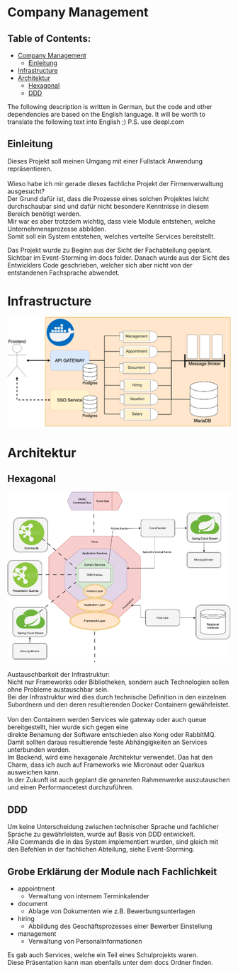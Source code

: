 # Company Management

## Table of Contents:
<!-- TOC -->
* [Company Management](#company-management)
  * [Einleitung](#einleitung)
* [Infrastructure](#infrastructure)
* [Architektur](#architektur)
  * [Hexagonal](#hexagonal)
  * [DDD](#ddd)
<!-- TOC -->

The following description is written in German, but the code and other dependencies are based on the English language. It will be worth to translate the following text into English ;) P.S. use deepl.com

## Einleitung
Dieses Projekt soll meinen Umgang mit einer Fullstack Anwendung repräsentieren. <br>
<br>
Wieso habe ich mir gerade dieses fachliche Projekt der Firmenverwaltung ausgesucht? <br>
Der Grund dafür ist, dass die Prozesse eines solchen Projektes leicht durchschaubar sind und dafür nicht besondere Kenntnisse in diesem Bereich benötigt werden. <br>
Mir war es aber trotzdem wichtig, dass viele Module entstehen, welche Unternehmensprozesse abbilden.<br>
Somit soll ein System entstehen, welches verteilte Services bereitstellt.

Das Projekt wurde zu Beginn aus der Sicht der Fachabteilung geplant. Sichtbar im Event-Storming im docs folder.
Danach wurde aus der Sicht des Entwicklers Code geschrieben, welcher sich aber nicht von der entstandenen Fachsprache abwendet.
<br>
# Infrastructure
![System-Architecture-Backend.png](docs/System-Architecture-Backend.png)

# Architektur

## Hexagonal
![System-Architecture-Backend-Architecture.png](docs/System-Architecture-Backend-Architecture.png)

Austauschbarkeit der Infrastruktur:<br>
Nicht nur Frameworks oder Bibliotheken, sondern auch Technologien sollen ohne Probleme austauschbar sein.<br>
Bei der Infrastruktur wird dies durch technische Definition in den einzelnen Subordnern und den deren resultierenden Docker Containern gewährleistet.<br>
<br>
Von den Containern werden Services wie gateway oder auch queue bereitgestellt, hier wurde sich gegen eine<br>
direkte Benamung der Software entschieden also Kong oder RabbitMQ.<br>
Damit sollten daraus resultierende feste Abhängigkeiten an Services unterbunden werden.
<br>
Im Backend, wird eine hexagonale Architektur verwendet. Das hat den Charm, dass ich auch auf Frameworks wie Micronaut oder Quarkus ausweichen kann.<br>
In der Zukunft ist auch geplant die genannten Rahmenwerke auszutauschen und einen Performancetest durchzuführen.<br>

## DDD
Um keine Unterscheidung zwischen technischer Sprache und fachlicher Sprache zu gewährleisten, wurde auf Basis von DDD entwickelt.<br>
Alle Commands die in das System implementiert wurden, sind gleich mit den Befehlen in der fachlichen Abteilung, siehe Event-Storming.

## Grobe Erklärung der Module nach Fachlichkeit
* appointment 
  * Verwaltung von internem Terminkalender
* document
  * Ablage von Dokumenten wie z.B. Bewerbungsunterlagen
* hiring 
  * Abbildung des Geschäftsprozesses einer Bewerber Einstellung
* management 
  * Verwaltung von Personalinformationen

Es gab auch Services, welche ein Teil eines Schulprojekts waren. <br>
Diese Präsentation kann man ebenfalls unter dem docs Ordner finden.<br>